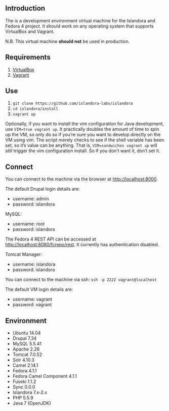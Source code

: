 ## Introduction

The is a development environment virtual machine for the Islandora and Fedora 4 project. It should work on any operating system that supports VirtualBox and Vagrant.

N.B. This virtual machine **should not** be used in production.

## Requirements

1. [VirtualBox](https://www.virtualbox.org/)
2. [Vagrant](http://www.vagrantup.com/)

## Use

1. `git clone https://github.com/islandora-labs/islandora`
2. `cd islandora/install`
3. `vagrant up`

Optionally, if you want to install the vim configuration for Java development, use `VIM=true vagrant up`.  It practically doubles the amount of time to spin up the VM, so only do so if you’re sure you want to develop directly on the VM using vim.  The script merely checks to see if the shell variable has been set, so it’s value can be anything.  That is, `VIM=sandwiches vagrant up` will still trigger the vim configuration install.  So if you don’t want it, don’t set it.

## Connect

You can connect to the machine via the browser at [http://localhost:8000](http://localhost:8000).

The default Drupal login details are:
  
  * username: admin
  * password: islandora

MySQL:
  
  * username: root
  * password: islandora

The Fedora 4 REST API can be accessed at [http://localhost:8080/fcrepo/rest](http://localhost:8080/fcrepo/rest).  It currently has authentication disabled.

Tomcat Manager:
  
  * username: islandora
  * password: islandora

You can connect to the machine via ssh: `ssh -p 2222 vagrant@localhost`

The default VM login details are:
  
  * username: vagrant
  * password: vagrant

## Environment

- Ubuntu 14.04
- Drupal 7.34
- MySQL 5.5.41
- Apache 2.26
- Tomcat 7.0.52
- Solr 4.10.3
- Camel 2.14.1
- Fedora 4.1.1
- Fedora Camel Component 4.1.1
- Fuseki 1.1.2
- Sync 0.0.0
- Islandora 7.x-2.x
- PHP 5.5.9 
- Java 7 (OpenJDK)
